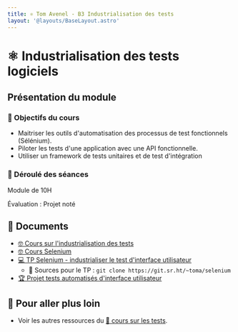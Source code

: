 ```yaml
---
title: ⚛️ Tom Avenel - B3 Industrialisation des tests
layout: '@layouts/BaseLayout.astro'
---
```


# ⚛️ Industrialisation des tests logiciels

## Présentation du module

### 🎯 Objectifs du cours

- Maitriser les outils d'automatisation des processus de test fonctionnels (Sélénium). 
- Piloter les tests d'une application avec une API fonctionnelle.
- Utiliser un framework de tests unitaires et de test d'intégration

### 📅 Déroulé des séances

Module de 10H

Évaluation : Projet noté

## 📑 Documents

- [🤓 Cours sur l'industrialisation des tests](/tests/cours-indus)
- [🤓 Cours Selenium](/selenium/cours)
- [💻 TP Selenium - industrialiser le test d'interface utilisateur](/selenium/tp)
  -   Sources pour le TP : `git clone https://git.sr.ht/~toma/selenium`
- [🏆 Projet tests automatisés d'interface utilisateur](/selenium/projet)

## 🚀 Pour aller plus loin

- Voir les autres ressources du [🧪 cours sur les tests](/tests).
